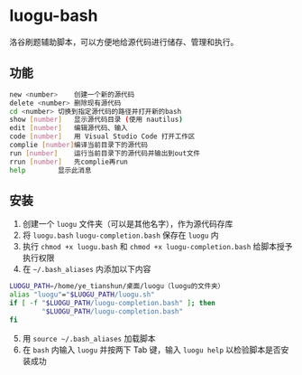 # luogu-bash

洛谷刷题辅助脚本，可以方便地给源代码进行储存、管理和执行。

## 功能

```bash
new <number>	创建一个新的源代码
delete <number>	删除现有源代码
cd <number>	切换到指定源代码的路径并打开新的bash
show [number]	显示源代码目录 (使用 nautilus)
edit [number]	编辑源代码、输入
code [number]	用 Visual Studio Code 打开工作区
complie	[number]编译当前目录下的源代码
run [number]	运行当前目录下的源代码并输出到out文件
rrun [number]	先complie再run
help		显示此消息
```

## 安装

1. 创建一个 `luogu` 文件夹（可以是其他名字），作为源代码存库
2. 将 `luogu.bash` `luogu-completion.bash` 保存在 `luogu` 内
3. 执行 `chmod +x luogu.bash` 和 `chmod +x luogu-completion.bash` 给脚本授予执行权限
4. 在 `~/.bash_aliases` 内添加以下内容
```bash
LUOGU_PATH=/home/ye_tianshun/桌面/luogu（luogu的文件夹）
alias "luogu"="$LUOGU_PATH/luogu.sh"
if [ -f "$LUOGU_PATH/luogu-completion.bash" ]; then
        "$LUOGU_PATH/luogu-completion.bash"
fi
```
5. 用 `source ~/.bash_aliases` 加载脚本
6. 在 `bash` 内输入 `luogu` 并按两下 Tab 键，输入 `luogu help` 以检验脚本是否安装成功

<!-- hello dream! -->
